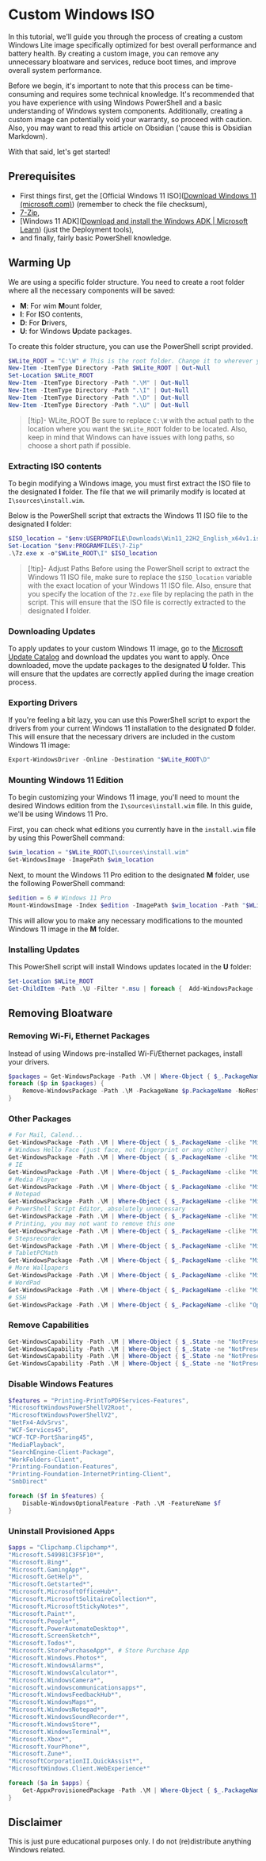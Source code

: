 # Custom Windows ISO

In this tutorial, we'll guide you through the process of creating a custom Windows Lite image specifically optimized for best overall performance and battery health. By creating a custom image, you can remove any unnecessary bloatware and services, reduce boot times, and improve overall system performance.

Before we begin, it's important to note that this process can be time-consuming and requires some technical knowledge. It's recommended that you have experience with using Windows PowerShell and a basic understanding of Windows system components. Additionally, creating a custom image can potentially void your warranty, so proceed with caution. Also, you may want to read this article on Obsidian ('cause this is Obsidian Markdown).

With that said, let's get started!

## Prerequisites

- First things first, get the [Official Windows 11 ISO]([Download Windows 11 (microsoft.com)](https://www.microsoft.com/software-download/windows11)) (remember to check the file checksum),
- [7-Zip]([7-Zip](https://7-zip.org/)),
- [Windows 11 ADK]([Download and install the Windows ADK | Microsoft Learn](https://learn.microsoft.com/en-us/windows-hardware/get-started/adk-install)) (just the Deployment tools),
- and finally, fairly basic PowerShell knowledge.

## Warming Up

We are using a specific folder structure. You need to create a root folder where all the necessary components will be saved:

- **M**: For wim **M**ount folder,
- **I**: For **I**SO contents,
- **D**: For **D**rivers,
- **U**: for Windows **U**pdate packages.

To create this folder structure, you can use the PowerShell script provided. 
```powershell
$WLite_ROOT = "C:\W" # This is the root folder. Change it to wherever you want.
New-Item -ItemType Directory -Path $WLite_ROOT | Out-Null
Set-Location $WLite_ROOT
New-Item -ItemType Directory -Path ".\M" | Out-Null
New-Item -ItemType Directory -Path ".\I" | Out-Null
New-Item -ItemType Directory -Path ".\D" | Out-Null
New-Item -ItemType Directory -Path ".\U" | Out-Null
```


> [!tip]- WLite_ROOT
> Be sure to replace `C:\W` with the actual path to the location where you want the `$WLite_ROOT` folder to be located. Also, keep in mind that Windows can have issues with long paths, so choose a short path if possible.

### Extracting ISO contents

To begin modifying a Windows image, you must first extract the ISO file to the designated **I** folder. The file that we will primarily modify is located at `I\sources\install.wim`.

Below is the PowerShell script that extracts the Windows 11 ISO file to the designated **I** folder:

```powershell
$ISO_location = "$env:USERPROFILE\Downloads\Win11_22H2_English_x64v1.iso"
Set-Location "$env:PROGRAMFILES\7-Zip"
.\7z.exe x -o"$WLite_ROOT\I" $ISO_location
```

> [!tip]- Adjust Paths
> Before using the PowerShell script to extract the Windows 11 ISO file, make sure to replace the `$ISO_location` variable with the exact location of your Windows 11 ISO file. Also, ensure that you specify the location of the `7z.exe` file by replacing the path in the script. This will ensure that the ISO file is correctly extracted to the designated **I** folder.

### Downloading Updates

To apply updates to your custom Windows 11 image, go to the [Microsoft Update Catalog](https://www.catalog.update.microsoft.com/Home.aspx) and download the updates you want to apply. Once downloaded, move the update packages to the designated **U** folder. This will ensure that the updates are correctly applied during the image creation process.

### Exporting Drivers

If you're feeling a bit lazy, you can use this PowerShell script to export the drivers from your current Windows 11 installation to the designated **D** folder. This will ensure that the necessary drivers are included in the custom Windows 11 image:

```powershell
Export-WindowsDriver -Online -Destination "$WLite_ROOT\D"
```

### Mounting Windows 11 Edition

To begin customizing your Windows 11 image, you'll need to mount the desired Windows edition from the `I\sources\install.wim` file. In this guide, we'll be using Windows 11 Pro.

First, you can check what editions you currently have in the `install.wim` file by using this PowerShell command:

```powershell
$wim_location = "$WLite_ROOT\I\sources\install.wim"
Get-WindowsImage -ImagePath $wim_location
```

Next, to mount the Windows 11 Pro edition to the designated **M** folder, use the following PowerShell command:

```powershell
$edition = 6 # Windows 11 Pro
Mount-WindowsImage -Index $edition -ImagePath $wim_location -Path "$WLite_ROOT\M" -Optimize -CheckIntegrity
```

This will allow you to make any necessary modifications to the mounted Windows 11 image in the **M** folder.

### Installing Updates

This PowerShell script will install Windows updates located in the **U** folder:

```powershell
Set-Location $WLite_ROOT
Get-ChildItem -Path .\U -Filter *.msu | foreach {  Add-WindowsPackage -PackagePath $_.FullName -Path "$WLite_ROOT\M" -NoRestart }
```

## Removing Bloatware

### Removing Wi-Fi, Ethernet Packages

Instead of using Windows pre-installed Wi-Fi/Ethernet packages, install your drivers.

```powershell
$packages = Get-WindowsPackage -Path .\M | Where-Object { $_.PackageName -clike "Microsoft-Windows-Ethernet-Client*" -or $_.PackageName -clike "Microsoft-Windows-Wifi-Client*" }
foreach ($p in $packages) {
	Remove-WindowsPackage -Path .\M -PackageName $p.PackageName -NoRestart
}
```

### Other Packages

```powershell
# For Mail, Calend...
Get-WindowsPackage -Path .\M | Where-Object { $_.PackageName -clike "Microsoft-OneCore-ApplicationModel-Sync-Desktop-FOD-Package*" } | Remove-WindowsPackage -Path .\M
# Windows Hello Face (just face, not fingerprint or any other)
Get-WindowsPackage -Path .\M | Where-Object { $_.PackageName -clike "Microsoft-Windows-Hello-Face-Package*" } | foreach { Remove-WindowsPackage -Path .\M -PackageName $_.PackageName }
# IE
Get-WindowsPackage -Path .\M | Where-Object { $_.PackageName -clike "Microsoft-Windows-InternetExplorer*" } | foreach { Remove-WindowsPackage -Path .\M -PackageName $_.PackageName }
# Media Player
Get-WindowsPackage -Path .\M | Where-Object { $_.PackageName -clike "Microsoft-Windows-MediaPlayer*" } | foreach { Remove-WindowsPackage -Path .\M -PackageName $_.PackageName }
# Notepad
Get-WindowsPackage -Path .\M | Where-Object { $_.PackageName -clike "Microsoft-Windows-Notepad*" } | foreach { Remove-WindowsPackage -Path .\M -PackageName $_.PackageName }
# PowerShell Script Editor, absolutely unnecessary
Get-WindowsPackage -Path .\M | Where-Object { $_.PackageName -clike "Microsoft-Windows-PowerShell-ISE*" } | foreach { Remove-WindowsPackage -Path .\M -PackageName $_.PackageName }
# Printing, you may not want to remove this one
Get-WindowsPackage -Path .\M | Where-Object { $_.PackageName -clike "Microsoft-Windows-Printing*" } | foreach { Remove-WindowsPackage -Path .\M -PackageName $_.PackageName }
# Stepsrecorder
Get-WindowsPackage -Path .\M | Where-Object { $_.PackageName -clike "Microsoft-Windows-StepsRecorder*" } | foreach { Remove-WindowsPackage -Path .\M -PackageName $_.PackageName }
# TabletPCMath
Get-WindowsPackage -Path .\M | Where-Object { $_.PackageName -clike "Microsoft-Windows-TabletPCMath*" } | foreach { Remove-WindowsPackage -Path .\M -PackageName $_.PackageName }
# More Wallpapers
Get-WindowsPackage -Path .\M | Where-Object { $_.PackageName -clike "Microsoft-Windows-Wallpaper-Content-Extended-FoD-Package*" } | foreach { Remove-WindowsPackage -Path .\M -PackageName $_.PackageName }
# WordPad
Get-WindowsPackage -Path .\M | Where-Object { $_.PackageName -clike "Microsoft-Windows-WordPad*" } | foreach { Remove-WindowsPackage -Path .\M -PackageName $_.PackageName }
# SSH
Get-WindowsPackage -Path .\M | Where-Object { $_.PackageName -clike "OpenSSH-Client*" } | foreach { Remove-WindowsPackage -Path .\M -PackageName $_.PackageName }
```

### Remove Capabilities

```powershell
Get-WindowsCapability -Path .\M | Where-Object { $_.State -ne "NotPresent" -and $_.Name -clike "Language.Handwriting*" } | foreach { Remove-WindowsCapability -Path .\M -Name $_.Name }
Get-WindowsCapability -Path .\M | Where-Object { $_.State -ne "NotPresent" -and $_.Name -clike "Language.OCR*" } | foreach { Remove-WindowsCapability -Path .\M -Name $_.Name }
Get-WindowsCapability -Path .\M | Where-Object { $_.State -ne "NotPresent" -and $_.Name -clike "Language.Speech*" } | foreach { Remove-WindowsCapability -Path .\M -Name $_.Name }
Get-WindowsCapability -Path .\M | Where-Object { $_.State -ne "NotPresent" -and $_.Name -clike "Language.TextToSpeech*" } | foreach { Remove-WindowsCapability -Path .\M -Name $_.Name }
```


### Disable Windows Features

```powershell
$features = "Printing-PrintToPDFServices-Features",
"MicrosoftWindowsPowerShellV2Root",
"MicrosoftWindowsPowerShellV2",
"NetFx4-AdvSrvs",
"WCF-Services45",
"WCF-TCP-PortSharing45",
"MediaPlayback",
"SearchEngine-Client-Package",
"WorkFolders-Client",
"Printing-Foundation-Features",
"Printing-Foundation-InternetPrinting-Client",
"SmbDirect"

foreach ($f in $features) {
	Disable-WindowsOptionalFeature -Path .\M -FeatureName $f
}
```


### Uninstall Provisioned Apps

```powershell
$apps = "Clipchamp.Clipchamp*",
"Microsoft.549981C3F5F10*",
"Microsoft.Bing*",
"Microsoft.GamingApp*",
"Microsoft.GetHelp*",
"Microsoft.Getstarted*",
"Microsoft.MicrosoftOfficeHub*",
"Microsoft.MicrosoftSolitaireCollection*",
"Microsoft.MicrosoftStickyNotes*",
"Microsoft.Paint*",
"Microsoft.People*",
"Microsoft.PowerAutomateDesktop*",
"Microsoft.ScreenSketch*",
"Microsoft.Todos*",
"Microsoft.StorePurchaseApp*", # Store Purchase App
"Microsoft.Windows.Photos*",
"Microsoft.WindowsAlarms*",
"Microsoft.WindowsCalculator*",
"Microsoft.WindowsCamera*",
"microsoft.windowscommunicationsapps*",
"Microsoft.WindowsFeedbackHub*",
"Microsoft.WindowsMaps*",
"Microsoft.WindowsNotepad*",
"Microsoft.WindowsSoundRecorder*",
"Microsoft.WindowsStore*",
"Microsoft.WindowsTerminal*",
"Microsoft.Xbox*",
"Microsoft.YourPhone*",
"Microsoft.Zune*",
"MicrosoftCorporationII.QuickAssist*",
"MicrosoftWindows.Client.WebExperience*"

foreach ($a in $apps) {
	Get-AppxProvisionedPackage -Path .\M | Where-Object { $_.PackageName -clike $a } | foreach { Remove-AppxProvisionedPackage -Path .\M -PackageName $_.PackageName }
}
```

## Disclaimer

This is just pure educational purposes only. I do not (re)distribute anything Windows related.
